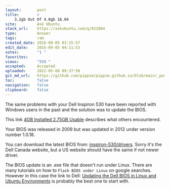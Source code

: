 ```yaml
---
layout:       post
title:        >
    3.2gb Out Of 4.0gb 16.04
site:         Ask Ubuntu
stack_url:    https://askubuntu.com/q/821064
type:         Answer
tags:         ram
created_date: 2016-09-05 03:25:57
edit_date:    2016-09-05 04:11:53
votes:        "1 "
favorites:    
views:        "559 "
accepted:     Accepted
uploaded:     2022-05-08 09:37:50
git_md_url:   https://github.com/pippim/pippim.github.io/blob/main/_posts/2016/2016-09-05-3.2gb-Out-Of-4.0gb-16.04.md
toc:          false
navigation:   false
clipboard:    false
---
```


The same problems with your Dell Inspiron 530 have been reported with Windows users in the past and the solution was to update the BIOS.

This link [4GB Installed 2.75GB Usable][1] describes what others encountered.

Your BIOS was released in 2009 but was updated in 2012 under version number 1.0.18.

You can download the latest BIOS from: [inspiron-530/drivers][2]. Sorry it's the Dell Canada website, but a US website should have the same if not newer driver.

The BIOS update is an .exe file that doesn't run under Linux. There are many tutorials on how to `Flash BIOS under Linux` on google searches. However in this case the link to Dell: [Updating the Dell BIOS in Linux and Ubuntu Environments][3] is probably the best one to start with.


  [1]: http://www.sevenforums.com/hardware-devices/224104-4gb-installed-only-showing-2-75-usable-right-what-can-i-do.html
  [2]: http://www.dell.com/support/home/ca/en/cabsdt1/product-support/product/inspiron-530/drivers
  [3]: http://www.dell.com/support/article/ca/en/cabsdt1/SLN171755/en
